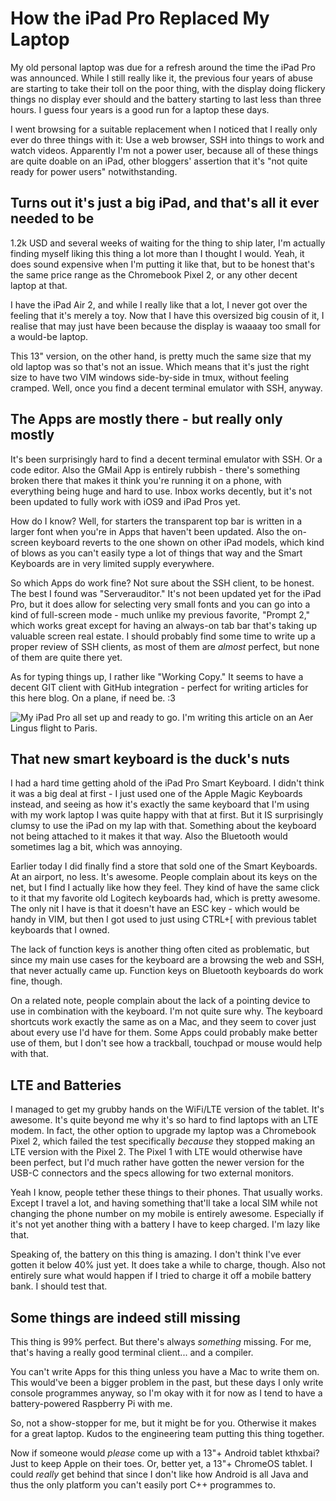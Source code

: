 # How the iPad Pro Replaced My Laptop

My old personal laptop was due for a refresh around the time the iPad Pro was announced. While I still really like it, the previous four years of abuse are starting to take their toll on the poor thing, with the display doing flickery things no display ever should and the battery starting to last less than three hours. I guess four years is a good run for a laptop these days.

I went browsing for a suitable replacement when I noticed that I really only ever do three things with it: Use a web browser, SSH into things to work and watch videos. Apparently I'm not a power user, because all of these things are quite doable on an iPad, other bloggers' assertion that it's "not quite ready for power users" notwithstanding.

## Turns out it's just a big iPad, and that's all it ever needed to be

1.2k USD and several weeks of waiting for the thing to ship later, I'm actually finding myself liking this thing a lot more than I thought I would. Yeah, it does sound expensive when I'm putting it like that, but to be honest that's the same price range as the Chromebook Pixel 2, or any other decent laptop at that.

I have the iPad Air 2, and while I really like that a lot, I never got over the feeling that it's merely a toy. Now that I have this oversized big cousin of it, I realise that may just have been because the display is waaaay too small for a would-be laptop.

This 13" version, on the other hand, is pretty much the same size that my old laptop was so that's not an issue. Which means that it's just the right size to have two VIM windows side-by-side in tmux, without feeling cramped. Well, once you find a decent terminal emulator with SSH, anyway.

## The Apps are mostly there - but really only mostly

It's been surprisingly hard to find a decent terminal emulator with SSH. Or a code editor. Also the GMail App is entirely rubbish - there's something broken there that makes it think you're running it on a phone, with everything being huge and hard to use. Inbox works decently, but it's not been updated to fully work with iOS9 and iPad Pros yet.

How do I know? Well, for starters the transparent top bar is written in a larger font when you're in Apps that haven't been updated. Also the on-screen keyboard reverts to the one shown on other iPad models, which kind of blows as you can't easily type a lot of things that way and the Smart Keyboards are in very limited supply everywhere.

So which Apps do work fine? Not sure about the SSH client, to be honest. The best I found was "Serverauditor." It's not been updated yet for the iPad Pro, but it does allow for selecting very small fonts and you can go into a kind of full-screen mode - much unlike my previous favorite, "Prompt 2," which works great except for having an always-on tab bar that's taking up valuable screen real estate. I should probably find some time to write up a proper review of SSH clients, as most of them are *almost* perfect, but none of them are quite there yet.

As for typing things up, I rather like "Working Copy." It seems to have a decent GIT client with GitHub integration - perfect for writing articles for this here blog. On a plane, if need be. :3

<img src="/jpeg/ipad-pro-plane" alt="My iPad Pro all set up and ready to go. I'm writing this article on an Aer Lingus flight to Paris."/>

## That new smart keyboard is the duck's nuts

I had a hard time getting ahold of the iPad Pro Smart Keyboard. I didn't think it was a big deal at first - I just used one of the Apple Magic Keyboards instead, and seeing as how it's exactly the same keyboard that I'm using with my work laptop I was quite happy with that at first. But it IS surprisingly clumsy to use the iPad on my lap with that. Something about the keyboard not being attached to it makes it that way. Also the Bluetooth would sometimes lag a bit, which was annoying.

Earlier today I did finally find a store that sold one of the Smart Keyboards. At an airport, no less. It's awesome. People complain about its keys on the net, but I find I actually like how they feel. They kind of have the same click to it that my favorite old Logitech keyboards had, which is pretty awesome. The only nit I have is that it doesn't have an ESC key - which would be handy in VIM, but then I got used to just using CTRL+[ with previous tablet keyboards that I owned.

The lack of function keys is another thing often cited as problematic, but since my main use cases for the keyboard are a browsing the web and SSH, that never actually came up. Function keys on Bluetooth keyboards do work fine, though.

On a related note, people complain about the lack of a pointing device to use in combination with the keyboard. I'm not quite sure why. The keyboard shortcuts work exactly the same as on a Mac, and they seem to cover just about every use I'd have for them. Some Apps could probably make better use of them, but I don't see how a trackball, touchpad or mouse would help with that.

## LTE and Batteries

I managed to get my grubby hands on the WiFi/LTE version of the tablet. It's awesome. It's quite beyond me why it's so hard to find laptops with an LTE modem. In fact, the other option to upgrade my laptop was a Chromebook Pixel 2, which failed the test specifically *because* they stopped making an LTE version with the Pixel 2. The Pixel 1 with LTE would otherwise have been perfect, but I'd much rather have gotten the newer version for the USB-C connectors and the specs allowing for two external monitors.

Yeah I know, people tether these things to their phones. That usually works. Except I travel a lot, and having something that'll take a local SIM while not changing the phone number on my mobile is entirely awesome. Especially if it's not yet another thing with a battery I have to keep charged. I'm lazy like that.

Speaking of, the battery on this thing is amazing. I don't think I've ever gotten it below 40% just yet. It does take a while to charge, though. Also not entirely sure what would happen if I tried to charge it off a mobile battery bank. I should test that.

## Some things are indeed still missing

This thing is 99% perfect. But there's always *something* missing. For me, that's having a really good terminal client... and a compiler.

You can't write Apps for this thing unless you have a Mac to write them on. This would've been a bigger problem in the past, but these days I only write console programmes anyway, so I'm okay with it for now as I tend to have a battery-powered Raspberry Pi with me.

So, not a show-stopper for me, but it might be for you. Otherwise it makes for a great laptop. Kudos to the engineering team putting this thing together.

Now if someone would *please* come up with a 13"+ Android tablet kthxbai? Just to keep Apple on their toes. Or, better yet, a 13"+ ChromeOS tablet. I could *really* get behind that since I don't like how Android is all Java and thus the only platform you can't easily port C++ programmes to.